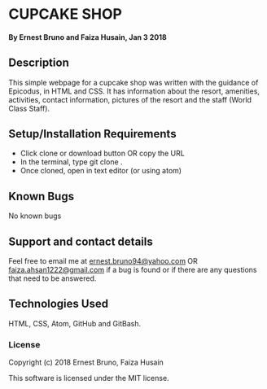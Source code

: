 # CUPCAKE SHOP

#### By Ernest Bruno and Faiza Husain, Jan 3 2018

## Description

This simple webpage for a cupcake shop was written with the guidance of Epicodus, in HTML and CSS. It has information about the resort, amenities, activities, contact information, pictures of the resort and the staff (World Class Staff).

## Setup/Installation Requirements

* Click clone or download button OR copy the URL
* In the terminal, type git clone <URL>.
* Once cloned, open in text editor (or using atom)

## Known Bugs

No known bugs

## Support and contact details

Feel free to email me at ernest.bruno94@yahoo.com OR
faiza.ahsan1222@gmail.com if a bug is found or if there are any
questions that need to be answered.

## Technologies Used

HTML, CSS, Atom, GitHub and GitBash.

### License

Copyright (c) 2018 Ernest Bruno, Faiza Husain

This software is licensed under the MIT license.
